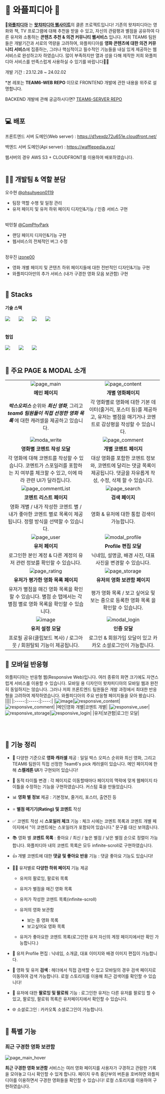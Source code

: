 # 🎥 와플피디아 🎥

🧇[**와플피디아**](https://d1vexdz72u651e.cloudfront.net/) 는 [**왓챠피디아 웹사이트**](https://pedia.watcha.com/ko-KR/)의 클론 프로젝트입니다! 기존의 왓챠피디아는 영화와 책, TV 프로그램에 대해 추천을 받을 수 있고, 자신의 관람평과 별점을 공유하여 다른 유저와 소통하는 **콘텐츠 추천 & 의견 커뮤니티 웹서비스** 입니다. 저희 TEAM6 팀원들은 개발기간과 서로의 역량을 고려하여, 와플피디아를 **영화 콘텐츠에 대한 의견 커뮤니티 서비스**에 집중하는, 그러나 핵심적이고 필수적인 기능들을 내실 있게 제공하는 웹서비스로 완성하고자 하였습니다. 많이 부족하지만 열과 성을 다해 제작한 저희 와플피디아 서비스를 만족스럽게 사용하실 수 있기를 바랍니다🙏🙏

개발 기간 : 23.12.28 ~ 24.02.02

\*본 레포는 **TEAM6-WEB REPO** 이므로 FRONTEND 개발에 관한 내용을 위주로 설명합니다.

BACKEND 개발에 관해 궁금하시다면? [TEAM6-SERVER REPO](https://github.com/wafflestudio21-5/team6-server)
<br/><br/>

## 💻 배포

프론트엔드 서버 도메인(Web server) : <https://d1vexdz72u651e.cloudfront.net/>

백엔드 서버 도메인(Api server) : <https://wafflepedia.xyz/>

웹서버의 경우 AWS S3 + CLOUDFRONT를 이용하여 배포하였습니다.
<br/><br/>

## 🙋‍♂️ 개발팀 & 역할 분담

오수현 [@ohsuhyeon0119](https://github.com/ohsuhyeon0119)

- 팀장 역할 수행 및 일정 관리
- 유저 페이지 및 유저 하위 페이지 디자인&기능 / 인증 서비스 구현
  <br/><br/>

박민철 [@ComPhyPark](https://github.com/ComPhyPark)

- 랜딩 페이지 디자인&기능 구현
- 웹서비스의 전체적인 버그 수정
  <br/><br/>

정우진 [izone00](https://github.com/izone00)

- 영화 개별 페이지 및 콘텐츠 하위 페이지들에 대한 전반적인 디자인&기능 구현
- 와플피디아만의 추가 서비스 (내가 구경한 영화 모음 보관함) 구현
  <br/><br/>

## 🔧 Stacks

#### 기술 스택

<img src="https://img.shields.io/badge/React-61DAFB?style=for-the-badge&logo=react&logoColor=white"> &nbsp; &nbsp; &nbsp; <img src="https://img.shields.io/badge/typescript-3178C6?style=for-the-badge&logo=typescript&logoColor=white"> &nbsp; &nbsp; &nbsp;
<img src="https://img.shields.io/badge/cssmodules-000000?style=for-the-badge&logo=cssmodules&logoColor=white"> &nbsp; &nbsp; &nbsp;
<img src="https://img.shields.io/badge/SCSS-CC6699?style=for-the-badge&logo=sass&logoColor=white">
<br/><br/>

#### 협업

<img src="https://img.shields.io/badge/Slack-4A154B?style=for-the-badge&logo=Slack&logoColor=white"> &nbsp; &nbsp; &nbsp;
<img src="https://img.shields.io/badge/Notion-000000?style=for-the-badge&logo=Notion&logoColor=white"> &nbsp; &nbsp; &nbsp;
<img src="https://img.shields.io/badge/Figma-F24E1E?style=for-the-badge&logo=Figma&logoColor=white">
<br/><br/>

## 📃 주요 PAGE & MODAL 소개

|                                                                                                                                    |                                                                                                                                 |
| :--------------------------------------------------------------------------------------------------------------------------------: | :-----------------------------------------------------------------------------------------------------------------------------: |
|         ![page_main](https://github.com/wafflestudio21-5/team6-web/assets/141830897/c3f9a538-698b-4877-ba8b-926cc6e85f17)          |      ![page_content](https://github.com/wafflestudio21-5/team6-web/assets/141830897/c1adf20f-4971-4f7a-b8ab-0666ad1b495c)       |
|                                                          **메인 페이지**                                                           |                                                       **개별 영화페이지**                                                       |
|   **_박스오피스_** 순위와 **_최신 영화_**, 그리고 **_team6 팀원들이 직접 선정한 영화 목록_** 에 대한 캐러셀을 제공하고 있습니다.   | 각 영화별로 영화에 대한 기본 데이터(줄거리, 포스터 등)를 제공하고, 유저는 별점을 매기거나 코멘트로 감상평을 작성할 수 있습니다. |
|         ![moda_write](https://github.com/wafflestudio21-5/team6-web/assets/141830897/ad1840e1-b75f-4e9f-955e-753bc1d0c338)         |      ![page_comment](https://github.com/wafflestudio21-5/team6-web/assets/141830897/80d9fe4a-be09-468a-887e-16b00c94b14d)       |
|                                                    **영화별 코멘트 작성 모달**                                                     |                                                     **개별 코멘트 페이지**                                                      |
| 각 영화에 대해 코멘트를 작성할 수 있습니다. 코멘트가 스포일러를 포함하는 지 여부를 체크할 수 있고, 이에 따라 관련 UI가 달라집니다. |   대상 영화를 포함한 코멘트 정보와, 코멘트에 달리는 댓글 목록이 제공됩니다. 댓글을 자유롭게 작성, 수정, 삭제 할 수 있습니다.    |
|      ![page_commentList](https://github.com/wafflestudio21-5/team6-web/assets/141830897/9afea23d-b32e-4608-8273-0b8d37456ab2)      |       ![page_search](https://github.com/wafflestudio21-5/team6-web/assets/141830897/1f1501ac-fa59-4b96-b3a5-bb6e61eef352)       |
|                                                      **코멘트 리스트 페이지**                                                      |                                                         **검색 페이지**                                                         |
|           영화 개별 / 내가 작성한 코멘트 별 / 내가 좋아한 코멘트 별로 목록이 제공됩니다. 정렬 방식을 선택할 수 있습니다.           |                                           영화 & 유저에 대한 통합 검색이 가능합니다.                                            |
|         ![page_user](https://github.com/wafflestudio21-5/team6-web/assets/141830897/69770940-19f7-49d5-87fb-5ed5e5104181)          |      ![modal_profile](https://github.com/wafflestudio21-5/team6-web/assets/141830897/482d3932-0934-4597-8d4a-68a1ba7b724e)      |
|                                                          **유저 페이지**                                                           |                                                      **Profile 편집 모달**                                                      |
|                               로그인한 본인 계정 & 다른 계정의 유저 관련 정보를 확인할 수 있습니다.                                |                                   닉네임, 설명글, 배경 사진, 대표 사진을 변경할 수 있습니다.                                    |
|        ![page_rating](https://github.com/wafflestudio21-5/team6-web/assets/141830897/ce83a2be-1251-4131-9dbc-95daa3d51785)         |      ![page_storage](https://github.com/wafflestudio21-5/team6-web/assets/141830897/2614d989-82b6-4d3a-9830-6db9439be3d3)       |
|                                                 **유저가 평가한 영화 목록 페이지**                                                 |                                                  **유저의 영화 보관함 페이지**                                                  |
|          유저가 별점을 매긴 영화 목록을 확인할 수 있습니다. 별점 순 탭에서는 각 별점 별로 영화 목록을 확인할 수 있습니다.          |                       평가 영화 목록 / 보고 싶어요 및 보는 중으로 등록한 영화 목록 을 확인할 수 있습니다.                       |
|           ![image](https://github.com/wafflestudio21-5/team6-web/assets/141830897/399655bf-7bba-4f80-8a18-bf85e41ea30a)            |       ![modal_login](https://github.com/wafflestudio21-5/team6-web/assets/141830897/8be99c0d-7665-4e1d-b85a-8cf0296ec28b)       |
|                                                         **유저 설정 모달**                                                         |                                                          **인증 모달**                                                          |
|                                프로필 공유(클립보드 복사) / 로그아웃 / 회원탈퇴 기능이 제공됩니다.                                 |                                  로그인 & 회원가입 모달이 있고 카카오 소셜로그인이 가능합니다.                                  |

## 📱 모바일 반응형

와플피디아는 반응형 웹(Responsive Web)입니다. 여러 종류의 화면 크기에도 자연스럽게 서비스를 이용할 수 있습니다. 모바일 용 디자인이 왓챠피디아의 모바일 웹과 완전히 동일하지는 않습니다. 그러나 저희 프론트엔드 팀원들은 개발 과정에서 최대한 반응형을 고려하여 제작하였습니다. 와플피디아의 주요 반응형 페이지들을 모아 봤습니다.
||||
|:-----:|:-----:|:----:|
|![image](https://github.com/wafflestudio21-5/team6-web/assets/141830897/1df1212c-c8be-4262-8fde-55f05faf2bd8)|![responsive_content](https://github.com/wafflestudio21-5/team6-web/assets/141830897/87114f59-204c-4184-b534-19933e6f07e5)|![responsive_comment](https://github.com/wafflestudio21-5/team6-web/assets/141830897/25c4eb1e-1be7-4231-916a-04485d211666)|
|메인|영화 개별|코멘트 개별|
|![responsive_user](https://github.com/wafflestudio21-5/team6-web/assets/141830897/11cc25e3-a1bd-438c-9e29-71ccfc06beb2)|![responsive_storage](https://github.com/wafflestudio21-5/team6-web/assets/141830897/9487b0a8-3b4f-4502-a324-9c65017d4de2)|![responsive_login](https://github.com/wafflestudio21-5/team6-web/assets/141830897/52193973-0683-4a20-8565-0429595f22d9)|
|유저|보관함|로그인 모달|

<br></br>

## 🚀 기능 정리

- 🎥 다양한 기준으로 **영화 캐러셀** 제공 : 일일 박스 오피스 순위와 최신 영화, 그리고 TEAM6 팀원이 직접 선정한 Team6's pick 캐러셀이 있습니다. 메인 페이지에 한해 **스켈레톤 UI**가 구현되어 있습니다!

- 👑 동적 타이틀 변경 : 각 페이지로 이동할때마다 페이지의 맥락에 맞게 웹페이지 타이틀을 수정하는 기능을 구현하였습니다. 커스텀 훅을 만들었습니다.

- 📊 **영화 별 정보** 제공 : 기본정보, 줄거리, 포스터, 출연진 등
- ⭐ **별점 매기기(Rating) 및 코멘트** 작성
- ✅ 코멘트 작성 시 **스포일러 체크** 기능 : 체크 시에는 코멘트 목록과 코멘트 개별 페이지에서 "이 코멘트에는 스포일러가 포함되어 있습니다." 문구를 대신 보여줍니다.
- 📚 영화 별 **코멘트 목록** : 좋아요 / 최신 / 높은 별점 / 낮은 별점 순으로 정렬이 가능합니다. 와플피디아 내의 코멘트 목록은 모두 infinite-scroll로 구현하였습니다.
- 👍 개별 코멘트에 대한 **댓글 및 좋아요 반응** 기능 : 댓글 좋아요 기능도 있습니다!
- 🙋‍♂️ 유저별로 **다양한 하위 페이지** 기능 제공

  - 유저의 팔로잉, 팔로워 목록
  - 유저가 별점을 매긴 영화 목록
  - 유저가 작성한 코멘트 목록(infinite-scroll)
  - 유저의 영화 보관함

    - 보는 중 영화 목록
    - 보고싶어요 영화 목록

  - 유저가 좋아요한 코멘트 목록(로그인한 유저 자신의 계정 페이지에서만 확인 가능합니다.)

- 🧑 유저 Profile 편집 : 닉네임, 소개글, 대표 이미지와 배경 이미지 편집이 가능합니다.

- 🔎 영화 및 유저 **검색** : 헤더에서 직접 검색할 수 있고 모바일의 경우 검색 페이지로 이동하여 검색 가능합니다. 로컬 스토리지를 이용해 최근 검색어를 확인할 수 있습니다!

- 🤝 유저에 대한 **팔로잉 및 팔로워** 기능 : 로그인한 유저는 다른 유저를 팔로잉 할 수 있고, 팔로잉, 팔로워 목록은 유저페이지에서 확인할 수 있습니다.

- 🌐 소셜로그인 : 카카오톡 소셜로그인이 가능합니다.
  <br></br>

## 🎨 특별 기능

### 최근 구경한 영화 보관함

![page_main_hover](https://github.com/wafflestudio21-5/team6-web/assets/141830897/ce809183-50d5-433d-aa76-845818026ec9)

**최근 구경한 영화 보관함** 서비스는 여러 영화 페이지를 사용자가 구경하고 관람한 기록을 모아놓고 다시 확인할 수 있게 합니다. 페이지 우측 중단부의 버튼을 호버하면 와플피디아를 이용하면서 구경한 영화들을 확인할 수 있습니다!
로컬 스토리지를 이용하여 구현하였습니다.
